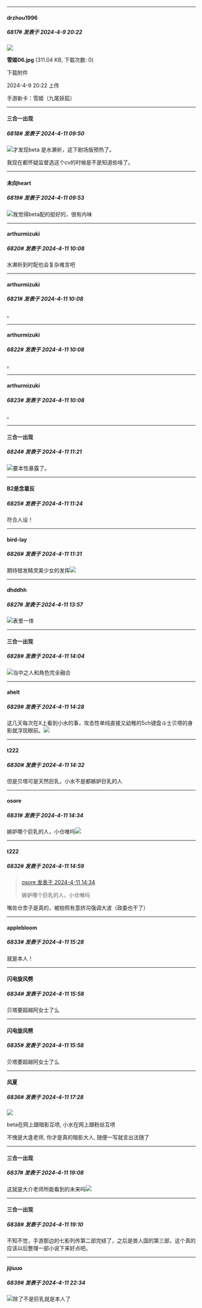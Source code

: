 ﻿
*****

####  drzhou1996  
##### 6817#       发表于 2024-4-9 20:22

<img src="https://img.saraba1st.com/forum/202404/09/202209fzse2zze2szsso22.jpg" referrerpolicy="no-referrer">

<strong>雪姬06.jpg</strong> (311.04 KB, 下载次数: 0)

下载附件

2024-4-9 20:22 上传

手游新卡：雪姬（九尾妖狐）


*****

####  三合一出现  
##### 6818#       发表于 2024-4-11 09:50

<img src="https://static.saraba1st.com/image/smiley/face2017/067.png" referrerpolicy="no-referrer">才发现beta 是水濑祈，这下剧场版预热了。

我现在都怀疑监督选这个cv的时候是不是知道些啥了。

*****

####  未向heart  
##### 6819#       发表于 2024-4-11 09:53

<img src="https://static.saraba1st.com/image/smiley/face2017/037.png" referrerpolicy="no-referrer">我觉得beta配的挺好的，很有内味


*****

####  arthurmizuki  
##### 6820#       发表于 2024-4-11 10:08

水濑祈到时配也会复杂难言吧

*****

####  arthurmizuki  
##### 6821#       发表于 2024-4-11 10:08

。

*****

####  arthurmizuki  
##### 6822#       发表于 2024-4-11 10:08

。

*****

####  arthurmizuki  
##### 6823#       发表于 2024-4-11 10:08

。


*****

####  三合一出现  
##### 6824#       发表于 2024-4-11 11:21

<img src="https://static.saraba1st.com/image/smiley/face2017/067.png" referrerpolicy="no-referrer">要本性暴露了。

*****

####  B2是念着反  
##### 6825#       发表于 2024-4-11 11:24

符合人设！


*****

####  bird-lay  
##### 6826#       发表于 2024-4-11 11:31

期待银发精灵美少女的发挥<img src="https://static.saraba1st.com/image/smiley/face2017/066.png" referrerpolicy="no-referrer">


*****

####  dhddhh  
##### 6827#       发表于 2024-4-11 13:57

<img src="https://static.saraba1st.com/image/smiley/face2017/143.png" referrerpolicy="no-referrer">表里一体


*****

####  三合一出现  
##### 6828#       发表于 2024-4-11 14:04

<img src="https://static.saraba1st.com/image/smiley/face2017/067.png" referrerpolicy="no-referrer">当中之人和角色完全融合


*****

####  ahelt  
##### 6829#       发表于 2024-4-11 14:28

这几天每次在X上看到小水的事，攻击性单纯直接又幼稚的5ch键盘斗士贝塔的身影就浮现眼前。<img src="https://static.saraba1st.com/image/smiley/face2017/034.png" referrerpolicy="no-referrer">


*****

####  t222  
##### 6830#       发表于 2024-4-11 14:32

但是贝塔可是天然巨乳，小水不是都嫉妒巨乳的人

*****

####  osore  
##### 6831#       发表于 2024-4-11 14:34

嫉妒哪个巨乳的人，小仓唯吗<img src="https://static.saraba1st.com/image/smiley/face2017/067.png" referrerpolicy="no-referrer">


*****

####  t222  
##### 6832#       发表于 2024-4-11 14:59

<blockquote><a href="httphttps://bbs.saraba1st.com/2b/forum.php?mod=redirect&amp;goto=findpost&amp;pid=64559085&amp;ptid=2034229" target="_blank">osore 发表于 2024-4-11 14:34</a>

嫉妒哪个巨乳的人，小仓唯吗</blockquote>
嘴佐仓柰子是真的，被拍照有意挤沟强调大波（政委也干了）


*****

####  applebloom  
##### 6833#       发表于 2024-4-11 15:28

就是本人！


*****

####  闪电旋风劈  
##### 6834#       发表于 2024-4-11 15:58

贝塔要超越阿女士了么

*****

####  闪电旋风劈  
##### 6835#       发表于 2024-4-11 15:58

贝塔要超越阿女士了么


*****

####  风夏  
##### 6836#       发表于 2024-4-11 17:28

<img src="https://static.saraba1st.com/image/smiley/face2017/067.png" referrerpolicy="no-referrer">

beta在网上跟暗影互喷, 小水在网上跟粉丝互喷

不愧是大逢老师, 你才是真的暗影大人, 随便一写就言出法随了


*****

####  三合一出现  
##### 6837#       发表于 2024-4-11 19:08

这就是大介老师所能看到的未来吗<img src="https://static.saraba1st.com/image/smiley/face2017/067.png" referrerpolicy="no-referrer">

*****

####  三合一出现  
##### 6838#       发表于 2024-4-11 19:10

不知不觉，手游那边的七影列传第二部完结了，之后是兽人国的第三部，这个真的应该以后整理一部小说下来好点吧。


*****

####  jijiuuo  
##### 6839#       发表于 2024-4-11 22:34

<img src="https://static.saraba1st.com/image/smiley/face2017/053.png" referrerpolicy="no-referrer">除了不是巨乳就是本人了

